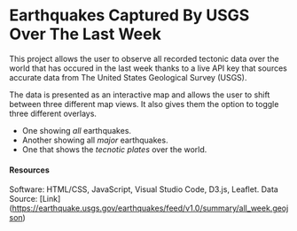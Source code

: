 # Earthquakes Captured By USGS Over The Last Week

This project allows the user to observe all recorded tectonic data over the world that has occured in the last week thanks to a live API key that sources accurate data from The United States Geological Survey (USGS).

The data is presented as an interactive map and allows the user to shift between three different map views. It also gives them the option to toggle three different overlays. 
* One showing *all* earthquakes.
* Another showing all *major* earthquakes.
* One that shows the *tecnotic plates* over the world.

#### Resources

Software: HTML/CSS, JavaScript, Visual Studio Code, D3.js, Leaflet.
Data Source: [Link] (https://earthquake.usgs.gov/earthquakes/feed/v1.0/summary/all_week.geojson)


